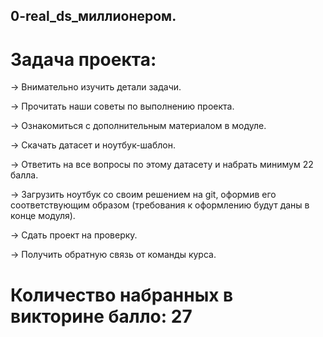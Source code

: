 ## 0-real_ds_миллионером.
# Задача проекта:

→ Внимательно изучить детали задачи.

→ Прочитать наши советы по выполнению проекта.

→ Ознакомиться с дополнительным материалом в модуле.

→ Скачать датасет и ноутбук-шаблон.

→ Ответить на все вопросы по этому датасету и набрать минимум 22 балла.

→ Загрузить ноутбук со своим решением на git, оформив его соответствующим образом (требования к оформлению будут даны в конце модуля).

→ Сдать проект на проверку.

→ Получить обратную связь от команды курса.

# Количество набранных в викторине балло: 27

